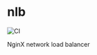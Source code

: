 # nlb

![CI](https://github.com/academiaonline/nlb/workflows/CI/badge.svg?branch=docker)

NginX network load balancer

